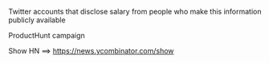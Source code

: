 
Twitter accounts that disclose salary from people who make this information publicly available

ProductHunt campaign

Show HN ==> https://news.ycombinator.com/show

